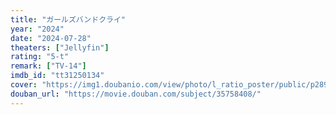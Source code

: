 ```yaml
---
title: "ガールズバンドクライ"
year: "2024"
date: "2024-07-28"
theaters: ["Jellyfin"]
rating: "5-t"
remark: ["TV-14"]
imdb_id: "tt31250134"
cover: "https://img1.doubanio.com/view/photo/l_ratio_poster/public/p2892640218.jpg"
douban_url: "https://movie.douban.com/subject/35758408/"
---
```

